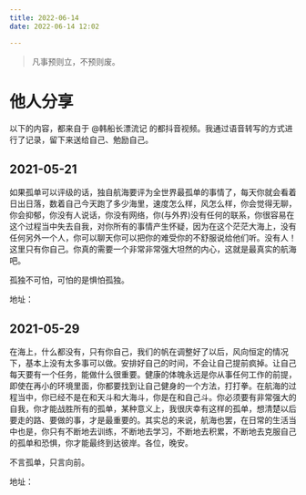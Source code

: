 ```yaml
---
title: 2022-06-14
date: 2022-06-14 12:02

---
```


> 凡事预则立，不预则废。

# 他人分享



以下的内容，都来自于 @韩船长漂流记 的都抖音视频。我通过语音转写的方式进行了记录，留下来送给自己、勉励自己。

## 2021-05-21

如果孤单可以评级的话，独自航海要评为全世界最孤单的事情了，每天你就会看着日出日落，数着自己今天跑了多少海里，速度怎么样，风怎么样，你会觉得无聊，你会抑郁，你没有人说话，你没有网络，你(与外界)没有任何的联系，你很容易在这个过程当中失去自我，对你所有的事情产生怀疑，因为在这个茫茫大海上，没有任何另外一个人，你可以聊天你可以把你的难受你的不舒服说给他们听。没有人！这里只有你自己。你真的需要一个非常非常强大坦然的内心，这就是最真实的航海吧。


孤独不可怕，可怕的是惧怕孤独。



地址：

## 2021-05-29

在海上，什么都没有，只有你自己，我们的帆在调整好了以后，风向恒定的情况下，基本上没有太多事可以做。安排好自己的时间，不会让自己提前疯掉。让自己每天要有一个任务，能做什么很重要。健康的体魄永远是你从事任何工作的前提，即使在再小的环境里面，你都要找到让自己健身的一个方法，打打拳。在航海的过程当中，你已经不是在和天斗和大海斗，你是在和自己斗。你必须要有非常强大的自我，你才能战胜所有的孤单，某种意义上，我很庆幸有这样的孤单，想清楚以后要走的路、要做的事，才是最重要的。其实总的来说，航海也罢，在日常的生活当中也是，你只有不断地去训练，不断地去学习，不断地去积累，不断地去克服自己的孤单和恐惧，你才能最终到达彼岸。各位，晚安。

不言孤单，只言向前。



地址：